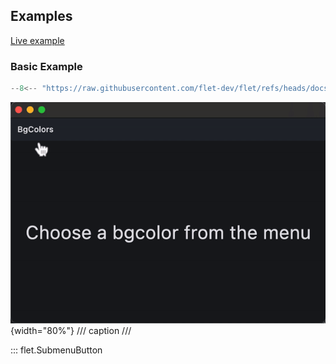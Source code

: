 ## Examples

[Live example](https://flet-controls-gallery.fly.dev/buttons/submenubutton)

### Basic Example

```python
--8<-- "https://raw.githubusercontent.com/flet-dev/flet/refs/heads/docs/sdk/python/examples/controls/submenu-button/basic.py"
```

![basic](https://raw.githubusercontent.com/flet-dev/flet/docs/sdk/python/examples/controls/submenu-button/media/basic.gif){width="80%"}
/// caption
///

::: flet.SubmenuButton
